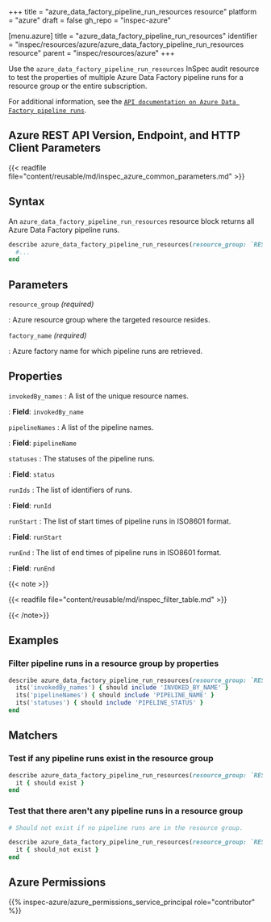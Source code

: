 +++
title = "azure_data_factory_pipeline_run_resources resource"
platform = "azure"
draft = false
gh_repo = "inspec-azure"

[menu.azure]
title = "azure_data_factory_pipeline_run_resources"
identifier = "inspec/resources/azure/azure_data_factory_pipeline_run_resources resource"
parent = "inspec/resources/azure"
+++

Use the `azure_data_factory_pipeline_run_resources` InSpec audit resource to test the properties of multiple Azure Data Factory pipeline runs for a resource group or the entire subscription.

For additional information, see the [`API documentation on Azure Data Factory pipeline runs`](https://docs.microsoft.com/en-us/rest/api/datafactory/pipeline-runs/query-by-factory).

## Azure REST API Version, Endpoint, and HTTP Client Parameters

{{< readfile file="content/reusable/md/inspec_azure_common_parameters.md" >}}

## Syntax

An `azure_data_factory_pipeline_run_resources` resource block returns all Azure Data Factory pipeline runs.

```ruby
describe azure_data_factory_pipeline_run_resources(resource_group: `RESOURCE_GROUP`, factory_name: 'FACTORY_NAME') do
  #...
end
```

## Parameters

`resource_group` _(required)_

: Azure resource group where the targeted resource resides.

`factory_name` _(required)_

: Azure factory name for which pipeline runs are retrieved.

## Properties

`invokedBy_names`
: A list of the unique resource names.

: **Field**: `invokedBy_name`

`pipelineNames`
: A list of the pipeline names.

: **Field**: `pipelineName`

`statuses`
: The statuses of the pipeline runs.

: **Field**: `status`

`runIds`
: The list of identifiers of runs.

: **Field**: `runId`

`runStart`
: The list of start times of pipeline runs in ISO8601 format.

: **Field**: `runStart`

`runEnd`
: The list of end times of pipeline runs in ISO8601 format.

: **Field**: `runEnd`

{{< note >}}

{{< readfile file="content/reusable/md/inspec_filter_table.md" >}}

{{< /note>}}

## Examples

### Filter pipeline runs in a resource group by properties

```ruby
describe azure_data_factory_pipeline_run_resources(resource_group: `RESOURCE_GROUP`, factory_name: 'FACTORY_NAME') do
  its('invokedBy_names') { should include 'INVOKED_BY_NAME' }
  its('pipelineNames') { should include 'PIPELINE_NAME' }
  its('statuses') { should include 'PIPELINE_STATUS' }
end
```

## Matchers

### Test if any pipeline runs exist in the resource group

```ruby
describe azure_data_factory_pipeline_run_resources(resource_group: `RESOURCE_GROUP`, factory_name: 'FACTORY_NAME') do
  it { should exist }
end
```

### Test that there aren't any pipeline runs in a resource group

```ruby
# Should not exist if no pipeline runs are in the resource group.

describe azure_data_factory_pipeline_run_resources(resource_group: `RESOURCE_GROUP`, factory_name: 'FACTORY_NAME') do
  it { should_not exist }
end
```

## Azure Permissions

{{% inspec-azure/azure_permissions_service_principal role="contributor" %}}
